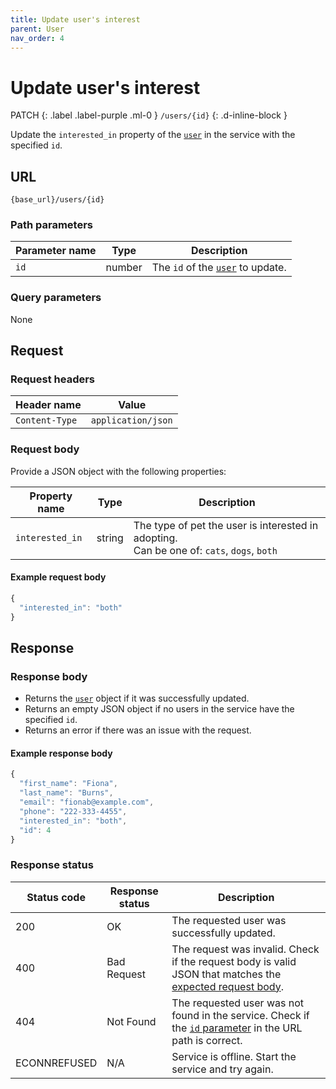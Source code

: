 ```yaml
---
title: Update user's interest
parent: User
nav_order: 4
---
```


# Update user's interest

PATCH
{: .label .label-purple .ml-0 }
`/users/{id}`
{: .d-inline-block }

Update the `interested_in` property of the [`user`](index.md) in the service with the specified `id`.

## URL

```shell
{base_url}/users/{id}
```

### Path parameters

| Parameter name | Type | Description |
| -------------- | ---- | ----------- |
| `id` | number | The `id` of the [`user`](index.md#resource-properties) to update. |

### Query parameters

None

## Request

### Request headers

| Header name | Value |
| ----------- | ----- |
| `Content-Type` | `application/json` |

### Request body

Provide a JSON object with the following properties:

| Property name | Type | Description |
| ------------- | ---- | ----------- |
| `interested_in` | string | The type of pet the user is interested in adopting. <br/> Can be one of: `cats`, `dogs`, `both` |

#### Example request body

```js
{
  "interested_in": "both"
}
```

## Response

### Response body

* Returns the [`user`](index.md) object if it was successfully updated.
* Returns an empty JSON object if no users in the service have the specified `id`.
* Returns an error if there was an issue with the request.

#### Example response body

```js
{
  "first_name": "Fiona",
  "last_name": "Burns",
  "email": "fionab@example.com",
  "phone": "222-333-4455",
  "interested_in": "both",
  "id": 4
}
```

### Response status

| Status code | Response status | Description |
| ----------- | --------------- | ----------- |
| 200 | OK | The requested user was successfully updated. |
| 400 | Bad Request | The request was invalid. Check if the request body is valid JSON that matches the [expected request body](#request-body). |
| 404 | Not Found | The requested user was not found in the service. Check if the [`id` parameter](#path-parameters) in the URL path is correct. |
|  ECONNREFUSED | N/A | Service is offline. Start the service and try again. |
